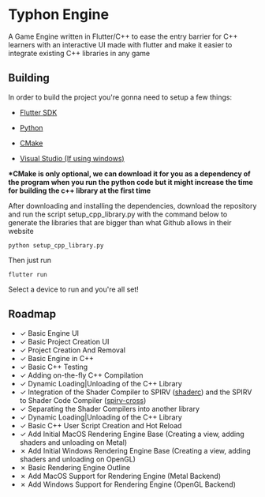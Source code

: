 # Typhon Engine

A Game Engine written in Flutter/C++ to ease the entry barrier for C++ learners with an interactive UI made with flutter and make it easier to integrate existing C++ libraries in any game

## Building

In order to build the project you're gonna need to setup a few things:

* [Flutter SDK](https://docs.flutter.dev/get-started/install)

* [Python](https://www.python.org/downloads/)

* [CMake](https://cmake.org)

* [Visual Studio (If using windows)](https://visualstudio.microsoft.com/pt-br/)

__*CMake is only optional, we can download it for you as a dependency of the program when you run the python code but it might increase the time for building the c++ library at the first time__

After downloading and installing the dependencies, download the repository and run the script setup_cpp_library.py with the command below to generate the libraries that are bigger than what Github allows in their website

```
python setup_cpp_library.py
```

Then just run 
```
flutter run
```
Select a device to run and you're all set!


## Roadmap

- &check; Basic Engine UI
- &check; Basic Project Creation UI
- &check; Project Creation And Removal
- &check; Basic Engine in C++
- &check; Basic C++ Testing
- &check; Adding on-the-fly C++ Compilation
- &check; Dynamic Loading|Unloading of the C++ Library
- &check; Integration of the Shader Compiler to SPIRV ([shaderc](https://github.com/google/shaderc)) and the SPIRV to Shader Code Compiler ([spirv-cross](https://github.com/KhronosGroup/SPIRV-Cross))
- &check; Separating the Shader Compilers into another library
- &check; Dynamic Loading|Unloading of the C++ Library
- &check; Basic C++ User Script Creation and Hot Reload
- &check; Add Initial MacOS Rendering Engine Base (Creating a view, adding shaders and unloading on Metal)
- &cross; Add Initial Windows Rendering Engine Base (Creating a view, adding shaders and unloading on OpenGL)
- &cross; Basic Rendering Engine Outline
- &cross; Add MacOS Support for Rendering Engine (Metal Backend)
- &cross; Add Windows Support for Rendering Engine (OpenGL Backend)








